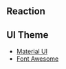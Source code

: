 ## Reaction

## UI Theme

- [Material UI](https://material-ui-next.com/)
- [Font Awesome](https://fontawesome.com/)
